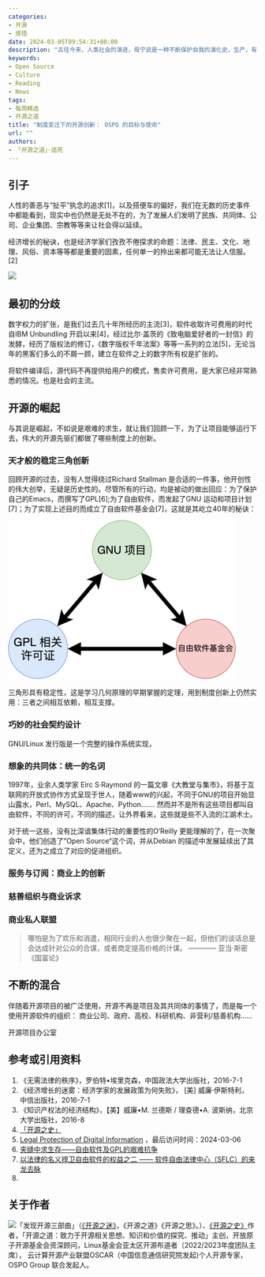 ```yaml
---
categories:
- 开源
- 感悟
date: 2024-03-05T09:54:31+08:00
description: "古往今来，人类社会的演进，毋宁说是一种不断保护自我的演化史，生产，有人会去破坏生产；秩序，有人会去破坏秩序，物理学上有个名词：墒增，貌似置放在社会上也能够解释。开源，如果放任自流，显然也不会有什么发展，在众多的共同的解决方式中，Open Source Program Office 显然不可或缺。"
keywords:
- Open Source
- Culture
- Reading
- News
tags:
- 每周精选
- 开源之道
title: "制度变迁下的开源创新： OSPO 的目标与使命"
url: ""
authors:
- 「开源之道」·适兕
---
```


## 引子

人性的善恶与“扯平”执念的追求[1]，以及搭便车的偏好，我们在无数的历史事件中都能看到，现实中也仍然是无处不在的，为了发展人们发明了民族、共同体、公司、企业集团、宗教等等来让社会得以延续。

经济增长的秘诀，也是经济学家们孜孜不倦探求的命题：法律、民主、文化、地理、风俗、资本等等都是重要的因素，任何单一的拎出来都可能无法让人信服。[2]

> 

![](https://www.opensourceforu.com/wp-content/uploads/2017/01/Rise-of-OpenSource-illustration.jpg)

## 最初的分歧

数字权力的扩张，是我们过去几十年所经历的主流[3]，软件收取许可费用的时代自IBM Unbundling 开启以来[4]，经过比尔·盖茨的《致电脑爱好者的一封信》的发酵，经历了版权法的修订，《数字版权千年法案》等等一系列的立法[5]，无论当年的黑客们多么的不屑一顾，建立在软件之上的数字所有权是扩张的。

将软件编译后，源代码不再提供给用户的模式，售卖许可费用，是大家已经非常熟悉的情况。也是社会的主流。

## 开源的崛起

与其说是崛起，不如说是艰难的求生，就让我们回顾一下，为了让项目能够运行下去，伟大的开源先驱们都做了哪些制度上的创新。

### 天才般的稳定三角创新

回顾开源的过去，没有人觉得绕过Richard Stallman 是合适的一件事，他开创性的伟大创举，无疑是历史性的。尽管所有的行动，均是被动的做出回应：为了保护自己的Emacs，而撰写了GPL[6];为了自由软件，而发起了GNU 运动和项目计划[7]；为了实现上述目的而成立了自由软件基金会[7]，这就是其屹立40年的秘诀：

![](/images/fsf-gpl-gnu.png)

三角形具有稳定性，这是学习几何原理的早期掌握的定理，用到制度创新上仍然实用：三者之间相互依赖，相互支撑。

### 巧妙的社会契约设计

 GNU/Linux 发行版是一个完整的操作系统实现，

### 想象的共同体：统一的名词

1997年，业余人类学家 Eirc S·Raymond 的一篇文章《大教堂与集市》，将基于互联网的开放式协作方式呈现于世人，随着www的兴起，不同于GNU的项目开始显山露水，Perl、MySQL、Apache、Python....... 然而并不是所有这些项目都叫自由软件，不同的许可，不同的描述，让外界看来，这些就是些不入流的江湖术士。

对于统一这些，没有比深谙集体行动的重要性的O‘Reilly 更能理解的了，在一次聚会中，他们创造了”Open Source“这个词，并从Debian 的描述中发展延续出了其定义，还为之成立了对应的促进组织。

### 服务与订阅：商业上的创新


### 慈善组织与商业诉求



### 商业私人联盟

> 哪怕是为了欢乐和消遣，相同行业的人也很少聚在一起，但他们的谈话总是会达成针对公众的合谋，或者商定提高价格的计谋。
>     ———— 亚当·斯密 《国富论》


## 不断的混合

伴随着开源项目的被广泛使用，开源不再是项目及其共同体的事情了，而是每一个使用开源软件的组织： 商业公司、政府、高校、科研机构、非营利/慈善机构...... 

开源项目办公室

## 参考或引用资料

1. 《无需法律的秩序》，罗伯特•埃里克森，中国政法大学出版社，2016-7-1
2. 《经济增长的迷雾：经济学家的发展政策为何失败》， [美] 威廉·伊斯特利， 中信出版社，2016-7-1
3. 《知识产权法的经济结构》，【美】威廉•M. 兰德斯 / 理查德•A. 波斯纳，北京大学出版社，2016-8
4. [「开源之史」](/posts/history-of-open-source/summary/)
5. [Legal Protection of Digital Information](https://digital-law-online.info/lpdi1.0/treatise17.html) ，最后访问时间：2024-03-06
6. [夹缝中求生存——自由软件及GPL的艰难抗争](https://www.opensourceway.community/posts/history-of-open-source/02-05-ip-law-and-license-evolution-gpl-born/)
7. [以法律的名义捍卫自由软件的权益之二 —— 软件自由法律中心（SFLC）的来龙去脉](posts/foundation_introduce/introduction_of_software_freedom_law_center/)
8. 


## 关于作者

![](/public/kuosi-face-of-os.png)「发现开源三部曲」（[《开源之迷》](posts/book-of-open-source/the-fascinating-of-open-source/)，《开源之道》《开源之思》。）、[《开源之史》](posts/history-of-open-source/summary/)作者，「开源之道：致力于开源相关思想、知识和价值的探究、推动」主创，开放原子开源基金会资深顾问，Linux基金会亚太区开源布道者（2022/2023年度团队主席）， 云计算开源产业联盟OSCAR（中国信息通信研究院发起)个人开源专家，OSPO Group 联合发起人。
